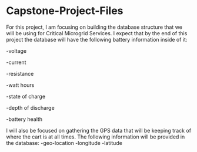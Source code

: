 # Capstone-Project-Files
For this project, I am focusing on building the database structure that we will be using for Critical Microgrid Services. 
I expect that by the end of this project the database will have the following battery information inside of it:
  
  -voltage
  
  -current
  
  -resistance
  
  -watt hours
  
  -state of charge
  
  -depth of discharge
  
  -battery health
  
I will also be focused on gathering the GPS data that will be keeping track of where the cart is at all times. 
The following information will be provided in the database:
  -geo-location
  -longitude
  -latitude
